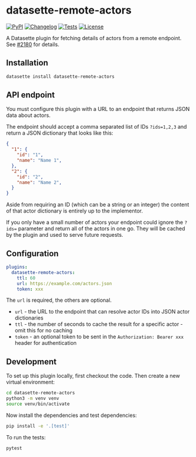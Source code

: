 # datasette-remote-actors

[![PyPI](https://img.shields.io/pypi/v/datasette-remote-actors.svg)](https://pypi.org/project/datasette-remote-actors/)
[![Changelog](https://img.shields.io/github/v/release/datasette/datasette-remote-actors?include_prereleases&label=changelog)](https://github.com/datasette/datasette-remote-actors/releases)
[![Tests](https://github.com/datasette/datasette-remote-actors/workflows/Test/badge.svg)](https://github.com/datasette/datasette-remote-actors/actions?query=workflow%3ATest)
[![License](https://img.shields.io/badge/license-Apache%202.0-blue.svg)](https://github.com/datasette/datasette-remote-actors/blob/main/LICENSE)

A Datasette plugin for fetching details of actors from a remote endpoint. See [#2180](https://github.com/simonw/datasette/issues/2180) for details.

## Installation

```bash
datasette install datasette-remote-actors
```

## API endpoint

You must configure this plugin with a URL to an endpoint that returns JSON data about actors.

The endpoint should accept a comma separated list of IDs `?ids=1,2,3` and return a JSON dictionary that looks like this:

```json
{
  "1": {
    "id": "1",
    "name": "Name 1",
  },
  "2": {
    "id": "2",
    "name": "Name 2",
  }
}
```
Aside from requiring an ID (which can be a string or an integer) the content of that actor dictionary is entirely up to the implementor.

If you only have a small number of actors your endpoint could ignore the `?ids=` parameter and return all of the actors in one go. They will be cached by the plugin and used to serve future requests.

## Configuration

```yaml
plugins:
  datasette-remote-actors:
    ttl: 60
    url: https://example.com/actors.json
    token: xxx
```
The `url` is required, the others are optional.

- `url` - the URL to the endpoint that can resolve actor IDs into JSON actor dictionaries
- `ttl` - the number of seconds to cache the result for a specific actor - omit this for no caching
- `token` - an optional token to be sent in the `Authorization: Bearer xxx` header for authentication

## Development

To set up this plugin locally, first checkout the code. Then create a new virtual environment:
```bash
cd datasette-remote-actors
python3 -m venv venv
source venv/bin/activate
```
Now install the dependencies and test dependencies:
```bash
pip install -e '.[test]'
```
To run the tests:
```bash
pytest
```
